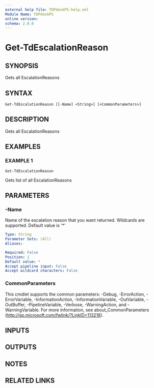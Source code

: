 ```yaml
---
external help file: TOPdeskPS-help.xml
Module Name: TOPdeskPS
online version:
schema: 2.0.0
---
```


# Get-TdEscalationReason

## SYNOPSIS
Gets all EscalationReasons

## SYNTAX

```
Get-TdEscalationReason [[-Name] <String>] [<CommonParameters>]
```

## DESCRIPTION
Gets all EscalationReasons

## EXAMPLES

### EXAMPLE 1
```
Get-TdEscalationReason
```

Gets list of all EscalationReasons

## PARAMETERS

### -Name
Name of the escalation reason that you want returned.
Wildcards are supported.
Default value is '*'

```yaml
Type: String
Parameter Sets: (All)
Aliases:

Required: False
Position: 1
Default value: *
Accept pipeline input: False
Accept wildcard characters: False
```

### CommonParameters
This cmdlet supports the common parameters: -Debug, -ErrorAction, -ErrorVariable, -InformationAction, -InformationVariable, -OutVariable, -OutBuffer, -PipelineVariable, -Verbose, -WarningAction, and -WarningVariable.
For more information, see about_CommonParameters (http://go.microsoft.com/fwlink/?LinkID=113216).

## INPUTS

## OUTPUTS

## NOTES

## RELATED LINKS
